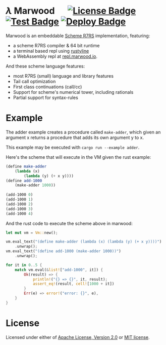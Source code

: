 # _λ_ Marwood &emsp; [![License Badge]][License] [![Test Badge]][Test] [![Deploy Badge]][Deploy]

[License Badge]: https://img.shields.io/badge/license-MIT%2FApache--2.0-blue?style=flat&logo=appveyor
[License]: LICENSE-MIT
[Test Badge]: https://github.com/strtok/marwood/actions/workflows/test.yml/badge.svg
[Test]: https://github.com/strtok/marwood/actions/workflows/test.yml
[Deploy Badge]: https://github.com/strtok/marwood/actions/workflows/deploy.yml/badge.svg
[Deploy]: https://github.com/strtok/marwood/actions/workflows/deploy.yml
Marwood is an embeddable [Scheme R7RS](https://small.r7rs.org) implementation, featuring:

* a scheme R7RS compiler & 64 bit runtime
* a terminal based repl using [rustyline](https://github.com/kkawakam/rustyline)
* a WebAssembly repl at [repl.marwood.io](https://repl.marwood.io).

And these scheme language features:

* most R7RS (small) language and library features
* Tail call optimization
* First class continuations (call/cc)
* Support for scheme's numerical tower, including rationals
* Partial support for syntax-rules

# Example

The adder example creates a procedure called `make-adder`, which given an argument 
x returns a procedure that adds its own argument y to x.

This example may be executed with `cargo run --example adder`.

Here's the scheme that will execute in the VM given the rust example:
```scheme
(define make-adder 
    (lambda (x) 
        (lambda (y) (+ x y))))
(define add-1000 
    (make-adder 1000))
    
(add-1000 0)
(add-1000 1)
(add-1000 2)
(add-1000 3)
(add-1000 4)
```
And the rust code to execute the scheme above in marwood:
```rust
let mut vm = Vm::new();

vm.eval_text("(define make-adder (lambda (x) (lambda (y) (+ x y))))")
    .unwrap();
vm.eval_text("(define add-1000 (make-adder 1000))")
    .unwrap();

for it in 0..5 {
    match vm.eval(&list!["add-1000", it]) {
        Ok(result) => {
            println!("{} => {}", it, result);
            assert_eq!(result, cell![1000 + it])
        }
        Err(e) => error!("error: {}", e),
    }
}
```
# License
Licensed under either of <a href="LICENSE-APACHE">Apache License, Version
2.0</a> or <a href="LICENSE-MIT">MIT license</a>.
